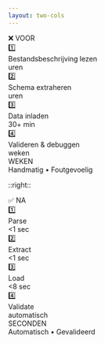 ```yaml
---
layout: two-cols
---
```


<div class="text-3xl font-bold mb-8 text-red-500">
❌ VOOR
</div>

<div class="space-y-6">
  <div class="flex items-center gap-4">
    <div class="text-2xl">1️⃣</div>
    <div class="flex-1">
      <div class="font-bold">Bestandsbeschrijving lezen</div>
      <div class="text-red-500 font-bold">uren</div>
    </div>
  </div>
  
  <div class="flex items-center gap-4">
    <div class="text-2xl">2️⃣</div>
    <div class="flex-1">
      <div class="font-bold">Schema extraheren</div>
      <div class="text-red-500 font-bold">uren</div>
    </div>
  </div>
  
  <div class="flex items-center gap-4">
    <div class="text-2xl">3️⃣</div>
    <div class="flex-1">
      <div class="font-bold">Data inladen</div>
      <div class="text-orange-500 font-bold">30+ min</div>
    </div>
  </div>
  
  <div class="flex items-center gap-4">
    <div class="text-2xl">4️⃣</div>
    <div class="flex-1">
      <div class="font-bold">Valideren & debuggen</div>
      <div class="text-red-500 font-bold">weken</div>
    </div>
  </div>
</div>

<div class="mt-8 text-center">
  <div class="text-4xl font-bold text-red-500">WEKEN</div>
  <div class="opacity-75">Handmatig • Foutgevoelig</div>
</div>

::right::

<div class="text-3xl font-bold mb-8 text-green-500">
✅ NA
</div>

<div class="space-y-6">
  <div class="flex items-center gap-4">
    <div class="text-2xl">1️⃣</div>
    <div class="flex-1">
      <div class="font-bold">Parse</div>
      <div class="text-green-500 font-bold">&lt;1 sec</div>
    </div>
  </div>
  
  <div class="flex items-center gap-4">
    <div class="text-2xl">2️⃣</div>
    <div class="flex-1">
      <div class="font-bold">Extract</div>
      <div class="text-green-500 font-bold">&lt;1 sec</div>
    </div>
  </div>
  
  <div class="flex items-center gap-4">
    <div class="text-2xl">3️⃣</div>
    <div class="flex-1">
      <div class="font-bold">Load</div>
      <div class="text-green-500 font-bold">&lt;8 sec</div>
    </div>
  </div>
  
  <div class="flex items-center gap-4">
    <div class="text-2xl">4️⃣</div>
    <div class="flex-1">
      <div class="font-bold">Validate</div>
      <div class="text-green-500 font-bold">automatisch</div>
    </div>
  </div>
</div>

<div class="mt-8 text-center">
  <div class="text-4xl font-bold text-green-500">SECONDEN</div>
  <div class="opacity-75">Automatisch • Gevalideerd</div>
</div>

<!--
📊 VOOR/NA (1 min)
Direct vergelijking met oude workflow
Laat impact zien in metrics
"Zelfde stappen, maar volledig geautomatiseerd"
-->
